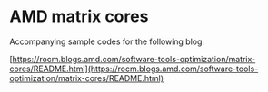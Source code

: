 # AMD matrix cores

Accompanying sample codes for the following blog:

[https://rocm.blogs.amd.com/software-tools-optimization/matrix-cores/README.html](https://rocm.blogs.amd.com/software-tools-optimization/matrix-cores/README.html)
